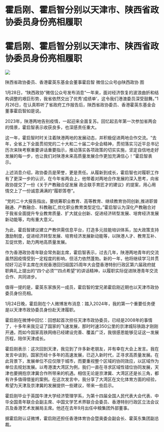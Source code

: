 # 霍启刚、霍启智分别以天津市、陕西省政协委员身份亮相履职

# 霍启刚、霍启智分别以天津市、陕西省政协委员身份亮相履职

![](https://inews.gtimg.com/om_bt/OSZTNo1DKshcq_WIl9ITZuE0wtBm7x0NjlzuiboOPyN2MAA/1000)

陕西省政协委员、香港霍英东基金会董事霍启智 微信公众号@陕西政协 图

1月28日，“陕西政协”微信公众号发布消息“一年来，面对经济恢复的波浪曲折和结构调整的艰巨形势，我省依然交出了优秀‘成绩单’，这令我们港澳委员深受鼓舞。”1月26日，在认真聆听了省政府工作报告后，陕西省政协委员、香港霍英东基金会董事霍启智如是说。

2023年，陕港两地告别疫情，一起迎来全面复苏。回忆起去年第一次参加省两会的情景，霍启智表示收获良多，也深感责任重大。

这一年，霍启智时时关注着陕港两地的发展动态，并积极促进两地合作交流。“去年，全省上下全面贯彻党的二十大和二十届二中全会精神，贯彻落实习近平总书记历次来陕考察重要讲话重要指示，推动落实各项政策的切实实施，坚定自信地走好发展的每一步，也让我们对陕港未来高质量发展合作更加充满信心！”霍启智表示。

上述消息介绍，政协委员是荣誉，更是责任。从履新到成长，霍启智也对履职工作有了更深一步的认识，在今年省两会上，他带着对两地合作发展的深入思考，向省政协提交了一份《关于产教融合促发展
政企联手育匠才的建议》的提案，用心用情交上了一份诚意满满的“履职答卷”。

“党的二十大报告指出，要统筹职业教育、高等教育、继续教育协同创新,推进职普融通、产教融合、科教融汇,优化职业教育类型定位。”霍启智认为深化产教融合对于我省全面提升专业教育质量、扩大就业创新、促进经济转型发展、培育经济发展新动能等，均有重大意义。

为此，霍启智建议建立产教供需信息平台，打造多元技能培训体系，加大政策支持激励制度，促进经济转型发展、培育经济发展新动能等，以陕港人才、教育互补、互促优势，助力两地高质量发展。

作为香港政协青年联会常务副主席，霍启智表示，过去几年，陕港两地青年的交流虽然因疫情受到一定程度的影响，但活力依然蓬勃。新的一年，他将继续学习并贯彻好习近平主席在庆祝香港回归祖国25周年大会暨香港特别行政区第六届政府就职典礼上提出的“四个必须”“四点希望”的讲话精神，以履职实际促进陕港青年交流合作、共同进步。

值得一提的是，霍英东家族另一成员，霍启智的堂兄弟霍启刚近期也以天津市政协委员身份亮相。

1月24日晚，霍启刚在个人微博发布消息：踏入2024年，我的第一个重要任务便是以天津市政协委员身份赴天津履职。

霍启刚在微博中回忆：回想起首次担任天津市政协委员，已经是2008年的事情了，十多年来我见证了国家的飞速发展，那时时速350公里的京津城际铁路才刚刚开通，而如今国家高铁网络已经建设完善、覆盖广泛，我很感恩能够见证这一发展历程，陪伴天津成长。

霍启刚表示：这次回到天津，我见到了许多新老朋友，并有幸在大会上发言。我在发言中谈到，国家历经十多年的高速发展，已迈入新时代，正寻求高质量发展。在此背景下，发展单位不应仅限于城市，而要重视整个区域的协同效应，以区域作为单位去规划发展。以粤港澳大湾区为例，我们一直在寻求区域性错位协同发展，天津也要拥抱京津冀合作所带来的机遇。相信无论是京津冀、大湾区还是长三角，都有许多值得借鉴的案例。在这次发言中，我分享了大湾区在文化体育方面的经验，希望为天津及京津冀的发展提供一些建议，带来一些启示。

霍启刚毕业于英国牛津大学经济管理学系，为第十四届全国人民代表大会代表、中华全国青年联合会副主席、中国文学艺术界联合会委员、香港特别行政区立法会议员及香港艺术发展局主席。他还在去年9月出任中粮集团外部董事。

据霍启刚认证微博，霍启刚还担任香港体育协会暨奥委会副会长、霍英东集团副总裁。

